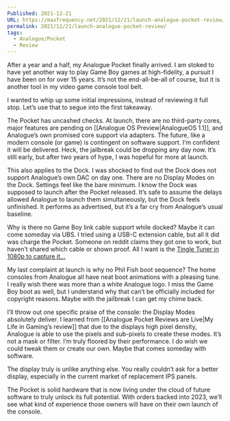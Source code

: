 ```yaml
---
Published: 2021-12-21
URL: https://maxfrequency.net/2021/12/21/launch-analogue-pocket-review/
permalink: 2021/12/21/launch-analogue-pocket-review/
tags:
  - Analogue/Pocket
  - Review
---
```

After a year and a half, my Analogue Pocket finally arrived. I am stoked to have yet another way to play Game Boy games at high-fidelity, a pursuit I have been on for over 15 years. It’s not the end-all-be-all of course, but it is another tool in my video game console tool belt.

I wanted to whip up some initial impressions, instead of reviewing it full stop. Let’s use that to segue into the first takeaway.

The Pocket has uncashed checks. At launch, there are no third-party cores, major features are pending on [[Analogue OS Preview|AnalogueOS 1.1]], and Analogue’s own promised core support via adapters. The future, like a modern console (or game) is contingent on software support. I’m confident it will be delivered. Heck, the jailbreak could be dropping any day now. It’s still early, but after two years of hype, I was hopeful for more at launch.

This also applies to the Dock. I was shocked to find out the Dock does not support Analogue’s own DAC on day one. There are no Display Modes on the Dock. Settings feel like the bare minimum. I know the Dock was supposed to launch after the Pocket released. It’s safe to assume the delays allowed Analogue to launch them simultaneously, but the Dock feels unfinished. It performs as advertised, but it’s a far cry from Analogue’s usual baseline.

Why is there no Game Boy link cable support while docked? Maybe it can come someday via UBS. I tried using a USB-C extension cable, but all it did was charge the Pocket. Someone on reddit claims they got one to work, but haven’t shared which cable or shown proof. All I want is the [Tingle Tuner in 1080p to capture it…](https://twitter.com/MaxRoberts143/status/1472233626884612101)

My last complaint at launch is why no Phil Fish boot sequence? The home consoles from Analogue all have neat boot animations with a pleasing tune. I really wish there was more than a white Analogue logo. I miss the Game Boy boot as well, but I understand why that can’t be officially included for copyright reasons. Maybe with the jailbreak I can get my chime back.

I’ll throw out one specific praise of the console: the Display Modes absolutely deliver. I learned from [[Analogue Pocket Reviews are Live|My Life in Gaming’s review]] that due to the displays high pixel density, Analogue is able to use the pixels and sub-pixels to create these modes. It’s not a mask or filter. I’m truly floored by their performance. I do wish we could tweak them or create our own. Maybe that comes someday with software.

The display truly is unlike anything else. You really couldn’t ask for a better display, especially in the current market of replacement IPS panels.

The Pocket is solid hardware that is now living under the cloud of future software to truly unlock its full potential. With orders backed into 2023, we’ll see what kind of experience those owners will have on their own launch of the console.